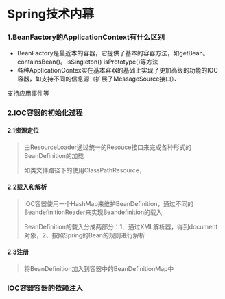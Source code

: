 # Spring技术内幕

### 1.BeanFactory的ApplicationContext有什么区别

+ BeanFactory是最近本的容器，它提供了基本的容器方法，如getBean。containsBean()。isSingleton()  isPrototype()等方法
+ 各种ApplicationContex实在基本容器的基础上实现了更加高级的功能的IOC容器，如支持不同的信息源（扩展了MessageSource接口）、

支持应用事件等

### 2.IOC容器的初始化过程

#### 2.1资源定位

> 由ResourceLoader通过统一的Resouce接口来完成各种形式的BeanDefinition的加载
>
> 如类文件路径下的使用ClassPathResource，

#### 2.2载入和解析

> IOC容器使用一个HashMap来维护BeanDefinition，通过不同的BeandefinitionReader来实现Beandefinition的载入
>
> BeanDefinition的载入分成两部分：1、通过XML解析器，得到document对象，2、按照Spring的Bean的规则进行解析

#### 2.3注册

> 将BeanDefinition加入到容器中的BeanDefinitionMap中

### IOC容器容器的依赖注入

